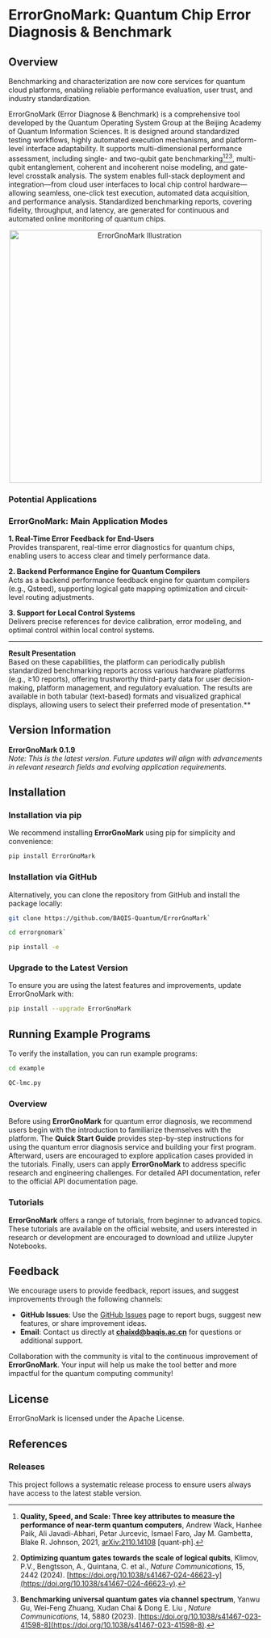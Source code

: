 # ErrorGnoMark: Quantum Chip Error Diagnosis & Benchmark

## Overview

Benchmarking and characterization are now core services for quantum cloud platforms, enabling reliable performance evaluation, user trust, and industry standardization.

ErrorGnoMark (Error Diagnose & Benchmark) is a comprehensive tool developed by the Quantum Operating System Group at the Beijing Academy of Quantum Information Sciences.  It is designed around standardized testing workflows, highly automated execution mechanisms, and platform-level interface adaptability. It supports multi-dimensional performance assessment, including single- and two-qubit gate benchmarking[^1][^2][^3], multi-qubit entanglement, coherent and incoherent noise modeling, and gate-level crosstalk analysis. The system enables full-stack deployment and integration—from cloud user interfaces to local chip control hardware—allowing seamless, one-click test execution, automated data acquisition, and performance analysis. Standardized benchmarking reports, covering fidelity, throughput, and latency, are generated for continuous and automated online monitoring of quantum chips.



<p align="center">
  <img src="errorgnomark/bmqc.png" alt="ErrorGnoMark Illustration" width="500px">
</p>

### Potential Applications

### ErrorGnoMark: Main Application Modes

**1. Real-Time Error Feedback for End-Users**  
Provides transparent, real-time error diagnostics for quantum chips, enabling users to access clear and timely performance data.

**2. Backend Performance Engine for Quantum Compilers**  
Acts as a backend performance feedback engine for quantum compilers (e.g., Qsteed), supporting logical gate mapping optimization and circuit-level routing adjustments.

**3. Support for Local Control Systems**  
Delivers precise references for device calibration, error modeling, and optimal control within local control systems.

---

**Result Presentation**  
Based on these capabilities, the platform can periodically publish standardized benchmarking reports across various hardware platforms (e.g., ≥10 reports), offering trustworthy third-party data for user decision-making, platform management, and regulatory evaluation.  The results are available in both tabular (text-based) formats and visualized graphical displays, allowing users to select their preferred mode of presentation.**



## Version Information

**ErrorGnoMark 0.1.9**  
*Note: This is the latest version. Future updates will align with advancements in relevant research fields and evolving application requirements.*

## Installation

### Installation via pip

We recommend installing **ErrorGnoMark** using pip for simplicity and convenience:

```bash
pip install ErrorGnoMark
```

### Installation via GitHub
Alternatively, you can clone the repository from GitHub and install the package locally:

```bash
git clone https://github.com/BAQIS-Quantum/ErrorGnoMark`
```

```bash
cd errorgnomark`
```

```bash
pip install -e
```

### Upgrade to the Latest Version
To ensure you are using the latest features and improvements, update ErrorGnoMark with:
```bash
pip install --upgrade ErrorGnoMark
```


## Running Example Programs

To verify the installation, you can run example programs:

```bash
cd example
```

```bash
QC-lmc.py
```

### Overview

Before using **ErrorGnoMark** for quantum error diagnosis, we recommend users begin with the introduction to familiarize themselves with the platform. The **Quick Start Guide** provides step-by-step instructions for using the quantum error diagnosis service and building your first program. Afterward, users are encouraged to explore application cases provided in the tutorials. Finally, users can apply **ErrorGnoMark** to address specific research and engineering challenges. For detailed API documentation, refer to the official API documentation page.

### Tutorials

**ErrorGnoMark** offers a range of tutorials, from beginner to advanced topics. These tutorials are available on the official website, and users interested in research or development are encouraged to download and utilize Jupyter Notebooks.



## Feedback

We encourage users to provide feedback, report issues, and suggest improvements through the following channels:

- **GitHub Issues**: Use the [GitHub Issues](https://github.com/BAQIS-Quantum/ErrorGnoMark/issues) page to report bugs, suggest new features, or share improvement ideas.
- **Email**: Contact us directly at **chaixd@baqis.ac.cn** for questions or additional support.

Collaboration with the community is vital to the continuous improvement of **ErrorGnoMark**. Your input will help us make the tool better and more impactful for the quantum computing community!



## License

ErrorGnoMark is licensed under the Apache License.

## References

[^1]: **Quality, Speed, and Scale: Three key attributes to measure the performance of near-term quantum computers**, Andrew Wack, Hanhee Paik, Ali Javadi-Abhari, Petar Jurcevic, Ismael Faro, Jay M. Gambetta, Blake R. Johnson, 2021, [arXiv:2110.14108](https://arxiv.org/abs/2110.14108) [quant-ph].

[^2]: **Optimizing quantum gates towards the scale of logical qubits**, Klimov, P.V., Bengtsson, A., Quintana, C. et al., *Nature Communications*, 15, 2442 (2024). [https://doi.org/10.1038/s41467-024-46623-y](https://doi.org/10.1038/s41467-024-46623-y).

[^3]: **Benchmarking universal quantum gates via channel spectrum**, Yanwu Gu, Wei-Feng Zhuang, Xudan Chai & Dong E. Liu , *Nature Communications*, 14, 5880 (2023). [https://doi.org/10.1038/s41467-023-41598-8](https://doi.org/10.1038/s41467-023-41598-8).



### Releases

This project follows a systematic release process to ensure users always have access to the latest stable version.

